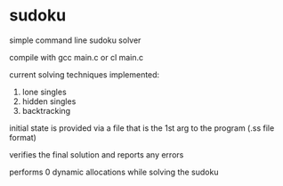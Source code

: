 # sudoku
simple command line sudoku solver

compile with gcc main.c or cl main.c

current solving techniques implemented:

1. lone singles
2. hidden singles
3. backtracking

initial state is provided via a file that is the 1st arg to the program (.ss file format)

verifies the final solution and reports any errors

performs 0 dynamic allocations while solving the sudoku

